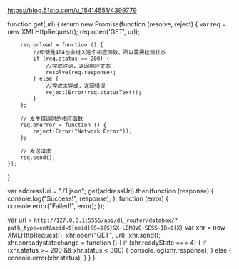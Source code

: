 https://blog.51cto.com/u_15414551/4399779


function get(url) {
    return new Promise(function (resolve, reject) {
        var req = new XMLHttpRequest();
        req.open('GET', url);

        req.onload = function () {
            //即使是404也会进入这个相应函数，所以需要检测状态
            if (req.status == 200) {
                //完成许诺，返回响应文本
                resolve(req.response);
            } else {
                //完成未完成，返回错误
                reject(Error(req.statusText));
            }
        };

        // 发生错误时的相应函数
        req.onerror = function () {
            reject(Error("Network Error"));
        };

        // 发送请求
        req.send();
    });
}

var addressUri = "./1.json";
get(addressUri).then(function (response) {
    console.log("Success!", response);
}, function (error) {
    console.error("Failed!", error);
});





  var url = `http://127.0.0.1:5555/api/dl_router/databox/?path_type=ent&neid=${neid}&S=${S}&X-LENOVO-SESS-ID=${X}`
  var xhr = new XMLHttpRequest();
  xhr.open("GET", url);
  xhr.send();
  xhr.onreadystatechange = function () {
    if (xhr.readyState === 4) {
      if (xhr.status >= 200 && xhr.status < 300) {
        console.log(xhr.response);
      } else {
        console.error(xhr.status);
      }
    }
  }
